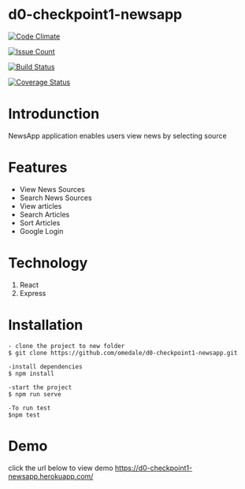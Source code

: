 # d0-checkpoint1-newsapp

[![Code Climate](https://codeclimate.com/github/omedale/d0-checkpoint1-newsapp/badges/gpa.svg)](https://codeclimate.com/github/omedale/d0-checkpoint1-newsapp)

[![Issue Count](https://codeclimate.com/github/omedale/d0-checkpoint1-newsapp/badges/issue_count.svg)](https://codeclimate.com/github/omedale/d0-checkpoint1-newsapp)

[![Build Status](https://travis-ci.org/omedale/d0-checkpoint1-newsapp.svg?branch=chore/coverage)](https://travis-ci.org/omedale/d0-checkpoint1-newsapp)

[![Coverage Status](https://coveralls.io/repos/github/omedale/d0-checkpoint1-newsapp/badge.svg?branch=chore/coverage)](https://coveralls.io/github/omedalse/d0-checkpoint1-newsapp?branch=chore/refractor-and-testing)

# Introdunction
NewsApp application enables users view news by selecting source
# Features
<ul>
<li>View News Sources</li>
<li>Search News Sources</li>
<li>View articles</li>
<li>Search Articles</li>
<li>Sort Articles</li>
<li>Google Login</li>
</ul>

# Technology

1. React
2. Express

# Installation

    - clone the project to new folder
    $ git clone https://github.com/omedale/d0-checkpoint1-newsapp.git

    -install dependencies
    $ npm install

    -start the project
    $ npm run serve

    -To run test
    $npm test

# Demo
click the url below to view demo
https://d0-checkpoint1-newsapp.herokuapp.com/
